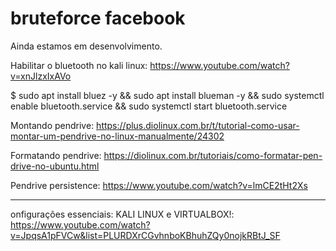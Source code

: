 # bruteforce facebook

Ainda estamos em desenvolvimento.

Habilitar o bluetooth no kali linux:
https://www.youtube.com/watch?v=xnJlzxIxAVo

$ sudo apt install bluez -y && sudo apt install blueman -y && sudo systemctl enable bluetooth.service && sudo systemctl start bluetooth.service

Montando pendrive:
https://plus.diolinux.com.br/t/tutorial-como-usar-montar-um-pendrive-no-linux-manualmente/24302

Formatando pendrive:
https://diolinux.com.br/tutoriais/como-formatar-pen-drive-no-ubuntu.html

Pendrive persistence:
https://www.youtube.com/watch?v=lmCE2tHt2Xs

---------------------------------------------------------

onfigurações essenciais: KALI LINUX e VIRTUALBOX!:
https://www.youtube.com/watch?v=JpqsA1pFVCw&list=PLURDXrCGvhnboKBhuhZQy0nojkRBtJ_SF

